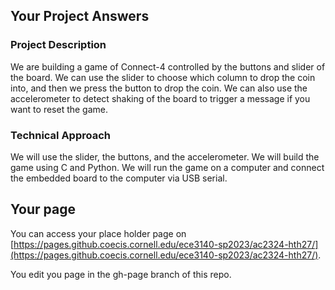 ## Your Project Answers

### Project Description

We are building a game of Connect-4 controlled by the buttons and slider of the board. We can use the slider to choose which column to drop the coin into, and then we press the button to drop the coin. We can also use the accelerometer to detect shaking of the board to trigger a message if you want to reset the game.
### Technical Approach

We will use the slider, the buttons, and the accelerometer. We will build the game using C and Python. We will run the game on a computer and connect the embedded board to the computer via USB serial.
## Your page
You can access your place holder page on [https://pages.github.coecis.cornell.edu/ece3140-sp2023/ac2324-hth27/](https://pages.github.coecis.cornell.edu/ece3140-sp2023/ac2324-hth27/).

You edit you page in the gh-page branch of this repo.